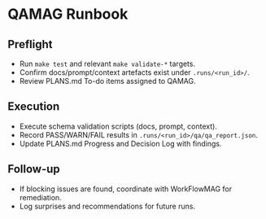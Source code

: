 # QAMAG Runbook

## Preflight
- Run `make test` and relevant `make validate-*` targets.
- Confirm docs/prompt/context artefacts exist under `.runs/<run_id>/`.
- Review PLANS.md To-do items assigned to QAMAG.

## Execution
- Execute schema validation scripts (docs, prompt, context).
- Record PASS/WARN/FAIL results in `.runs/<run_id>/qa/qa_report.json`.
- Update PLANS.md Progress and Decision Log with findings.

## Follow-up
- If blocking issues are found, coordinate with WorkFlowMAG for remediation.
- Log surprises and recommendations for future runs.
